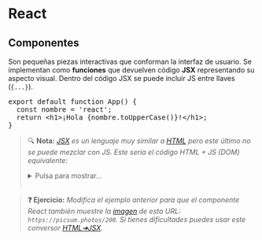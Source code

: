 # React
## Componentes

Son pequeñas piezas interactivas que conforman la interfaz de usuario. Se implementan como **funciones** que devuelven código **JSX** representando su aspecto visual. Dentro del código JSX se puede incluir JS entre llaves (`{...}`).

<div class="sandpack" data-height="175px" data-width="60"><pre data-file="App.js">
export default function App() { 
  const nombre = 'react';
  return &lt;h1>¡Hola {nombre.toUpperCase()}!&lt;/h1>;
}
</pre></div>

> 🔍 **Nota:** _[JSX](https://en.wikipedia.org/wiki/JSX_(JavaScript)) es un lenguaje muy similar a [HTML](https://developer.mozilla.org/en-US/docs/Web/HTML/Element) pero este último no se puede mezclar con JS. Este sería el código HTML + JS (DOM) equivalente:_
> <details><summary>Pulsa para mostrar...</summary>
> <div class="sandpack" data-template="vanilla" data-width="55" data-height="200px"><pre data-file="index.js">
> const nombre = 'React';
> const h1 = document.createElement('h1');
> h1.textContent = 
>   `¡Hola ${nombre.toUpperCase()}!`;
> document.getElementById('root').appendChild(h1);
> </pre><pre data-file="index.html">
> &lt;!DOCTYPE html>
> &lt;html>
> &lt;body>
>   &lt;div id="root">&lt;/div>
>   &lt;script src="index.js">&lt;/script>
> &lt;/body>
> &lt;/html>
> </pre></div></details><br/>

> **❓ Ejercicio:** _Modifica el ejemplo anterior para que el componente React también muestre la [imagen](https://developer.mozilla.org/en-US/docs/Web/HTML/Element/img) de esta URL: `https://picsum.photos/200`. Si tienes dificultades puedes usar este conversor [HTML➜JSX](https://transform.tools/html-to-jsx)._

